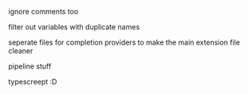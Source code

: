ignore comments too

filter out variables with duplicate names

seperate files for completion providers to make the main extension file cleaner

pipeline stuff

typescreept :D
